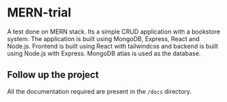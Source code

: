 # MERN-trial

A test done on MERN stack. Its a simple CRUD application with a bookstore system. The application is built using MongoDB, Express, React and Node.js. Frontend is built using React with tailwindcss and backend is built using Node.js with Express. MongoDB atlas is used as the database.

## Follow up the project
All the documentation required are present in the `/docs` directory.